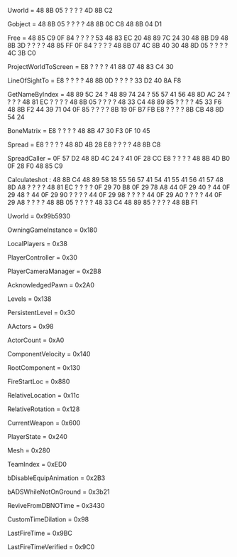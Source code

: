 Uworld = 48 8B 05 ? ? ? ? 4D 8B C2

Gobject = 48 8B 05 ? ? ? ? 48 8B 0C C8 48 8B 04 D1

Free = 48 85 C9 0F 84 ? ? ? ? 53 48 83 EC 20 48 89 7C 24 30 48 8B D9 48 8B 3D ? ? ? ? 48 85 FF 0F 84 ? ? ? ? 48 8B 07 4C 8B 40 30 48 8D 05 ? ? ? ? 4C 3B C0

ProjectWorldToScreen = E8 ? ? ? ? 41 88 07 48 83 C4 30

LineOfSightTo = E8 ? ? ? ? 48 8B 0D ? ? ? ? 33 D2 40 8A F8

GetNameByIndex = 48 89 5C 24 ? 48 89 74 24 ? 55 57 41 56 48 8D AC 24 ? ? ? ? 48 81 EC ? ? ? ? 48 8B 05 ? ? ? ? 48 33 C4 48 89 85 ? ? ? ? 45 33 F6 48 8B F2 44 39 71 04 0F 85 ? ? ? ? 8B 19 0F B7 FB E8 ? ? ? ? 8B CB 48 8D 54 24

BoneMatrix = E8 ? ? ? ? 48 8B 47 30 F3 0F 10 45

Spread = E8 ? ? ? ? 48 8D 4B 28 E8 ? ? ? ? 48 8B C8

SpreadCaller = 0F 57 D2 48 8D 4C 24 ? 41 0F 28 CC E8 ? ? ? ? 48 8B 4D B0 0F 28 F0 48 85 C9

Calculateshot : 48 8B C4 48 89 58 18 55 56 57 41 54 41 55 41 56 41 57 48 8D A8 ? ? ? ? 48 81 EC ? ? ? ? 0F 29 70 B8 0F 29 78 A8 44 0F 29 40 ? 44 0F 29 48 ? 44 0F 29 90 ? ? ? ? 44 0F 29 98 ? ? ? ? 44 0F 29 A0 ? ? ? ? 44 0F 29 A8 ? ? ? ? 48 8B 05 ? ? ? ? 48 33 C4 48 89 85 ? ? ? ? 48 8B F1


Uworld = 0x99b5930

OwningGameInstance = 0x180

LocalPlayers = 0x38

PlayerController = 0x30

PlayerCameraManager = 0x2B8

AcknowledgedPawn = 0x2A0

Levels = 0x138

PersistentLevel = 0x30

AActors = 0x98

ActorCount = 0xA0

ComponentVelocity = 0x140

RootComponent = 0x130

FireStartLoc = 0x880

RelativeLocation = 0x11c

RelativeRotation = 0x128

CurrentWeapon = 0x600

PlayerState = 0x240

Mesh = 0x280

TeamIndex = 0xED0

bDisableEquipAnimation = 0x2B3

bADSWhileNotOnGround = 0x3b21

ReviveFromDBNOTime = 0x3430

CustomTimeDilation = 0x98

LastFireTime = 0x9BC

LastFireTimeVerified = 0x9C0

